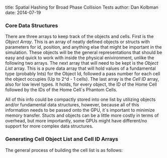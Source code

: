 title: Spatial Hashing for Broad Phase Collision Tests
author: Dan Kolbman
date: 2014-07-19

### Core Data Structures

There are three arrays to keep track of the objects and cells. First is the
_Object Array_. This is an array of neatly defined objects or structs with 
parameters for id, position, and anything else that might be important in the 
simulation. These objects will be the general representations that should be
easy and quick to work with inside the physical enivironment, unlike the
following two arrays. The next array that will need to be kept is the _Object 
List_ array. This is a pure data array that will hold values of a fundamental 
type (probably Ints) for the Object Id, followed a pass number for each cell the
object occupies (Up to 2^d - 1 cells). The last array is the _Cell ID_ array,
also for low level types. It holds, for every object, the ID of the Home Cell
followed by the IDs of the Home Cell`s Phantom Cells.

All of this info could be compactly stored into one list by utilizing objects
and/or fundamental data structures, however, because all of this information
needs to be passed onto the GPU, it`s important to minimize memory transfer.
Stucts and objects can be a little more costly in terms of overhead, but more
importantly, some GPUs might have different/no support for more complex data
structures.

### Generating Cell Object List and Cell ID Arrays



The general process of building the cell list is as follows:

